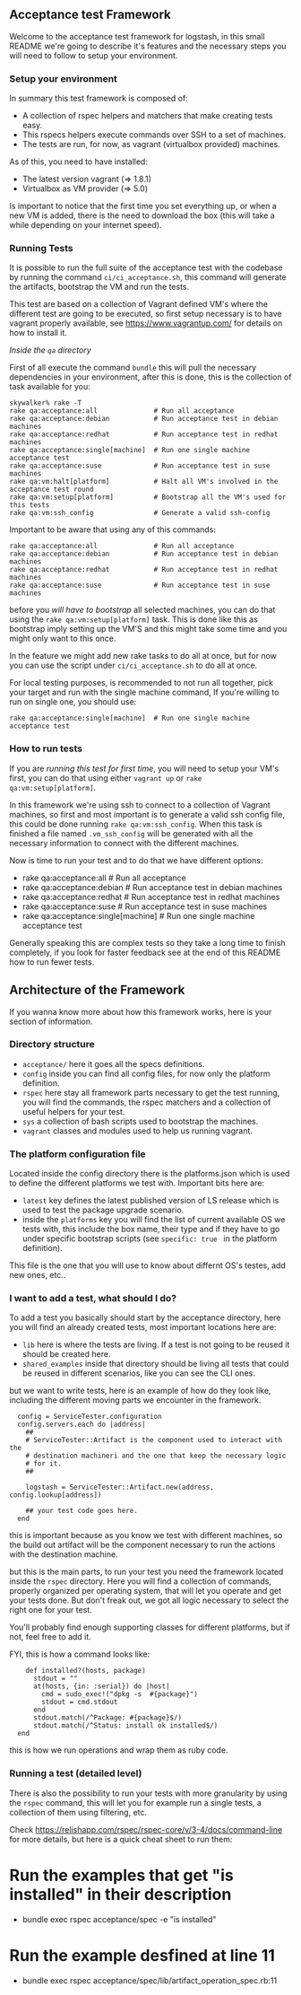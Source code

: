 ## Acceptance test Framework

Welcome to the acceptance test framework for logstash, in this small
README we're going to describe it's features and the necessary steps you will need to
follow to setup your environment.

### Setup your environment

In summary this test framework is composed of:

* A collection of rspec helpers and matchers that make creating tests
  easy.
* This rspecs helpers execute commands over SSH to a set of machines.
* The tests are run, for now, as vagrant (virtualbox provided) machines.

As of this, you need to have installed:

* The latest version vagrant (=> 1.8.1)
* Virtualbox as VM provider (=> 5.0)

Is important to notice that the first time you set everything up, or when a
new VM is added, there is the need to download the box (this will
take a while depending on your internet speed).

### Running Tests

It is possible to run the full suite of the acceptance test with the codebase by 
running the command `ci/ci_acceptance.sh`, this command will generate the artifacts, bootstrap
the VM and run the tests.

This test are based on a collection of Vagrant defined VM's where the
different test are going to be executed, so first setup necessary is to
have vagrant properly available, see https://www.vagrantup.com/ for
details on how to install it.

_Inside the `qa` directory_

First of all execute the command `bundle` this will pull the necessary
dependencies in your environment, after this is done, this is the collection of task available for you:

```
skywalker% rake -T
rake qa:acceptance:all              # Run all acceptance
rake qa:acceptance:debian           # Run acceptance test in debian machines
rake qa:acceptance:redhat           # Run acceptance test in redhat machines
rake qa:acceptance:single[machine]  # Run one single machine acceptance test
rake qa:acceptance:suse             # Run acceptance test in suse machines
rake qa:vm:halt[platform]           # Halt all VM's involved in the acceptance test round
rake qa:vm:setup[platform]          # Bootstrap all the VM's used for this tests
rake qa:vm:ssh_config               # Generate a valid ssh-config
```

Important to be aware that using any of this commands:

```
rake qa:acceptance:all              # Run all acceptance
rake qa:acceptance:debian           # Run acceptance test in debian machines
rake qa:acceptance:redhat           # Run acceptance test in redhat machines
rake qa:acceptance:suse             # Run acceptance test in suse machines
```

before you *will have to bootstrap* all selected machines, you can do
that using the `rake qa:vm:setup[platform]` task. This is done like this
as bootstrap imply setting up the VM'S and this might take some time and
you might only want to this once.

In the feature we might add new rake tasks to do all at once, but for now you can use the script under
`ci/ci_acceptance.sh` to do all at once.

For local testing purposes, is recommended to not run all together, pick your target and run with the single machine command, If you're willing to run on single one, you should use:

```
rake qa:acceptance:single[machine]  # Run one single machine acceptance test
```

### How to run tests

If you are *running this test for first time*, you will need to setup
your VM's first, you can do that using either `vagrant up` or `rake qa:vm:setup[platform]`. 

In this framework we're using ssh to connect to a collection of Vagrant
machines, so first and most important is to generate a valid ssh config
file, this could be done running `rake qa:vm:ssh_config`. When this task
is finished a file named `.vm_ssh_config` will be generated with all the
necessary information to connect with the different machines.

Now is time to run your test and to do that we have different options:

* rake qa:acceptance:all              # Run all acceptance
* rake qa:acceptance:debian           # Run acceptance test in debian machines
* rake qa:acceptance:redhat           # Run acceptance test in redhat machines
* rake qa:acceptance:suse             # Run acceptance test in suse machines
* rake qa:acceptance:single[machine]  # Run one single machine acceptance test

Generally speaking this are complex tests so they take a long time to
finish completely, if you look for faster feedback see at the end of this
README how to run fewer tests.

## Architecture of the Framework

If you wanna know more about how this framework works, here is your
section of information.

### Directory structure

* ```acceptance/``` here it goes all the specs definitions.
* ```config```  inside you can find all config files, for now only the
  platform definition.
* ```rspec``` here stay all framework parts necessary to get the test
  running, you will find the commands, the rspec matchers and a
collection of useful helpers for your test.
* ```sys``` a collection of bash scripts used to bootstrap the machines.
* ```vagrant``` classes and modules used to help us running vagrant.

### The platform configuration file

Located inside the config directory there is the platforms.json which is used to define the different platforms we test with.
Important bits here are:

* `latest` key defines the latest published version of LS release which is used to test the package upgrade scenario.
* inside the `platforms` key you will find the list of current available
  OS we tests with, this include the box name, their type and if they
have to go under specific bootstrap scripts (see ```specific: true ```
in the platform definition).

This file is the one that you will use to know about differnt OS's
testes, add new ones, etc..

### I want to add a test, what should I do?

To add a test you basically should start by the acceptance directory,
here you will find an already created tests, most important locations
here are:

* ```lib``` here is where the tests are living. If a test is not going
  to be reused it should be created here.
* ```shared_examples``` inside that directory should be living all tests
  that could be reused in different scenarios, like you can see the CLI
ones.

but we want to write tests, here is an example of how do they look like,
including the different moving parts we encounter in the framework.


```
  config = ServiceTester.configuration
  config.servers.each do |address|
    ##
    # ServiceTester::Artifact is the component used to interact with the
    # destination machineri and the one that keep the necessary logic
    # for it.
    ##

    logstash = ServiceTester::Artifact.new(address, config.lookup[address])

    ## your test code goes here.
  end
```

this is important because as you know we test with different machines,
so the build out artifact will be the component necessary to run the
actions with the destination machine.

but this is the main parts, to run your test you need the framework
located inside the ```rspec``` directory. Here you will find a
collection of commands, properly organized per operating system, that
will let you operate and get your tests done. But don't freak out, we
got all logic necessary to select the right one for your test.

You'll probably find enough supporting classes for different platforms, but if not, feel free to add it.

FYI, this is how a command looks like:

```
    def installed?(hosts, package)
      stdout = ""
      at(hosts, {in: :serial}) do |host|
        cmd = sudo_exec!("dpkg -s  #{package}")
        stdout = cmd.stdout
      end
      stdout.match(/^Package: #{package}$/)
      stdout.match(/^Status: install ok installed$/)
  end
  ```
this is how we run operations and wrap them as ruby code.

### Running a test (detailed level)

There is also the possibility to run your tests with more granularity by
using the `rspec` command, this will let you for example run a single
tests, a collection of them using filtering, etc.

Check https://relishapp.com/rspec/rspec-core/v/3-4/docs/command-line for more details, but here is a quick cheat sheet to run them:

# Run the examples that get "is installed" in their description

*  bundle exec rspec acceptance/spec -e "is installed" 

# Run the example desfined at line 11

*  bundle exec rspec acceptance/spec/lib/artifact_operation_spec.rb:11
